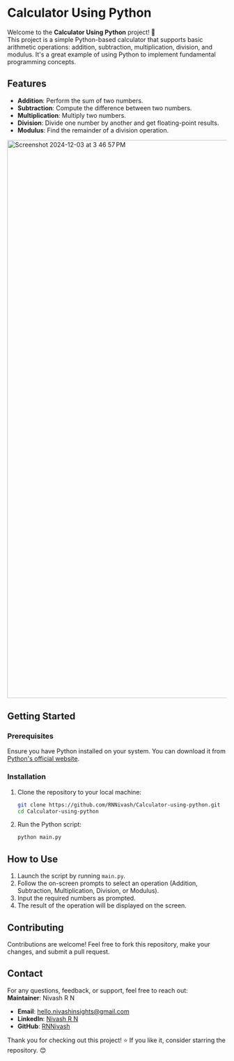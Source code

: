 # Calculator Using Python

Welcome to the **Calculator Using Python** project! 🚀  
This project is a simple Python-based calculator that supports basic arithmetic operations: addition, subtraction, multiplication, division, and modulus. It's a great example of using Python to implement fundamental programming concepts.


## Features

- **Addition**: Perform the sum of two numbers.  
- **Subtraction**: Compute the difference between two numbers.  
- **Multiplication**: Multiply two numbers.  
- **Division**: Divide one number by another and get floating-point results.  
- **Modulus**: Find the remainder of a division operation.  

<img width="1280" alt="Screenshot 2024-12-03 at 3 46 57 PM" src="https://github.com/user-attachments/assets/3013d6ed-4abe-4ef4-a30d-84976d94ab4d">

## Getting Started

### Prerequisites  
Ensure you have Python installed on your system. You can download it from [Python's official website](https://www.python.org/downloads/).

### Installation  
1. Clone the repository to your local machine:  
   ```bash
   git clone https://github.com/RNNivash/Calculator-using-python.git
   cd Calculator-using-python
   ```

2. Run the Python script:  
   ```bash
   python main.py
   ```


## How to Use  

1. Launch the script by running `main.py`.  
2. Follow the on-screen prompts to select an operation (Addition, Subtraction, Multiplication, Division, or Modulus).  
3. Input the required numbers as prompted.  
4. The result of the operation will be displayed on the screen.  


## Contributing  

Contributions are welcome! Feel free to fork this repository, make your changes, and submit a pull request.  


## Contact  

For any questions, feedback, or support, feel free to reach out:  
**Maintainer**: Nivash R N  
- **Email**: [hello.nivashinsights@gmail.com](mailto:hello.nivashinsights@gmail.com)  
- **LinkedIn**: [Nivash R N](https://www.linkedin.com/in/nivash-r-n/)  
- **GitHub**: [RNNivash](https://github.com/RNNivash)  


Thank you for checking out this project! ⭐ If you like it, consider starring the repository. 😊
